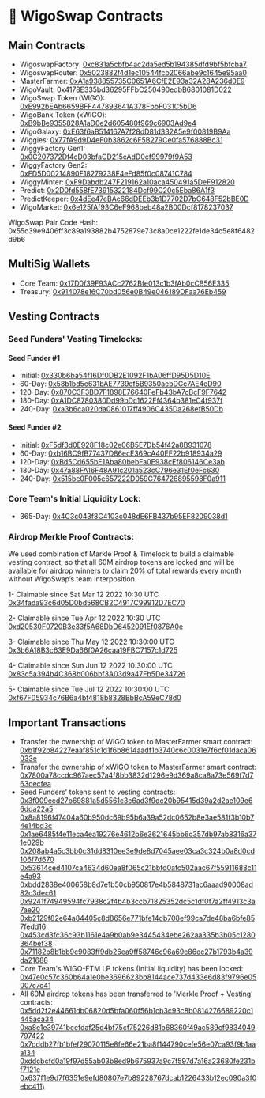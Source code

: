 # 📔 WigoSwap Contracts

## Main Contracts

* WigoswapFactory: [0xc831a5cbfb4ac2da5ed5b194385dfd9bf5bfcba7](https://ftmscan.com/address/0xc831a5cbfb4ac2da5ed5b194385dfd9bf5bfcba7)
* WigoswapRouter: [0x5023882f4d1ec10544fcb2066abe9c1645e95aa0](https://ftmscan.com/address/0x5023882f4d1ec10544fcb2066abe9c1645e95aa0)
* MasterFarmer: [0xA1a938855735C0651A6CfE2E93a32A28A236d0E9](https://ftmscan.com/address/0xA1a938855735C0651A6CfE2E93a32A28A236d0E9)
* WigoVault: [0x4178E335bd36295FFbC250490edbB6801081D022](https://ftmscan.com/address/0x4178E335bd36295FFbC250490edbB6801081D022)
* WigoSwap Token (WIGO): [0xE992bEAb6659BFF447893641A378FbbF031C5bD6](https://ftmscan.com/address/0xE992bEAb6659BFF447893641A378FbbF031C5bD6)
* WigoBank Token (xWIGO): [0xB9bBe9355828A1aD0e2d605480f969c6903Ad9e4](https://ftmscan.com/address/0xB9bBe9355828A1aD0e2d605480f969c6903Ad9e4)
* WigoGalaxy: [0xE63f6aB514167A7f28dD81d332A5e9f00819B9Aa](https://ftmscan.com/address/0xE63f6aB514167A7f28dD81d332A5e9f00819B9Aa)
* Wiggies: [0x77fA9d9D4eF0b3862c6F5B279Ce0fa576888Bc31](https://ftmscan.com/address/0x77fA9d9D4eF0b3862c6F5B279Ce0fa576888Bc31)
* WiggyFactory Gen1: [0x0C207372Df4cD03bfaCD215cAdD0cf99979f9A53](https://ftmscan.com/address/0x0C207372Df4cD03bfaCD215cAdD0cf99979f9A53)
* WiggyFactory Gen2: [0xFD5D00214890F18279238F4eFd85f0c08741C784](https://ftmscan.com/address/0xFD5D00214890F18279238F4eFd85f0c08741C784)
* WiggyMinter: [0xF9Dabdb247F219162a10aca450491a5DeF912820](https://ftmscan.com/address/0xF9Dabdb247F219162a10aca450491a5DeF912820)
* Predict: [0x2D0fd558fE73915322184Dcf99C20c5Eba86A1f3](https://ftmscan.com/address/0x2D0fd558fE73915322184Dcf99C20c5Eba86A1f3)
* PredictKeeper: [0x4dEe47eBAc66dDEEb3b1D7702D7bC648F52bBE0D](https://ftmscan.com/address/0x4dEe47eBAc66dDEEb3b1D7702D7bC648F52bBE0D)
* WigoMarket: [0x6e125fAf93C6eF968beb48a2B00Dcf8178237037](https://ftmscan.com/address/0x6e125fAf93C6eF968beb48a2B00Dcf8178237037)

WigoSwap Pair Code Hash:\
0x55c39e9406ff3c89a193882b4752879e73c8a0ce1222fe1de34c5e8f6482d9b6

## MultiSig Wallets

* Core Team: [0x17D0f39F93ACc2762Bfe013c1b3fAb0cCB56E335](https://ftmscan.com/address/0x17d0f39f93acc2762bfe013c1b3fab0ccb56e335)
* Treasury: [0x914078e16C70bd056e0B49e046189DFaa76Eb459](https://ftmscan.com/address/0x914078e16c70bd056e0b49e046189dfaa76eb459)

## Vesting Contracts

### Seed Funders' Vesting Timelocks:

#### Seed Funder #1

* Initial: [0x330b6ba54f16Df0DB2E1092F1bA06ffD95D5D10E](https://ftmscan.com/address/0x330b6ba54f16Df0DB2E1092F1bA06ffD95D5D10E)
* 60-Day: [0x58b1bd5e631bAE7739ef5B9350aebDCc7AE4eD90](https://ftmscan.com/address/0x58b1bd5e631bAE7739ef5B9350aebDCc7AE4eD90)
* 120-Day: [0x870C3F3BD7F1898E76640FeFb43bA7cBcF9F7642](https://ftmscan.com/address/0x870C3F3BD7F1898E76640FeFb43bA7cBcF9F7642)
* 180-Day: [0xA1DC8780380Dd99bDc1622Ff4364b381eC4f937f](https://ftmscan.com/address/0xA1DC8780380Dd99bDc1622Ff4364b381eC4f937f)
* 240-Day: [0xa3b6ca020da0861017ff4906C435Da268efB50Db](https://ftmscan.com/address/0xa3b6ca020da0861017ff4906C435Da268efB50Db)

#### Seed Funder #2

* Initial: [0xF5df3d0E928F18c02e06B5E7Db54f42a8B931078](https://ftmscan.com/address/0xF5df3d0E928F18c02e06B5E7Db54f42a8B931078)
* 60-Day: [0xb16BC9fB77437D86ecE369cA40EF22b918934a29](https://ftmscan.com/address/0xb16BC9fB77437D86ecE369cA40EF22b918934a29)
* 120-Day: [0xBd5Cd655bE1Aba80bebFa0E938cEf806146Ce3ab](https://ftmscan.com/address/0xBd5Cd655bE1Aba80bebFa0E938cEf806146Ce3ab)
* 180-Day: [0x47a88FA16F48A91c201a523cC796e31Ef0eFc630](https://ftmscan.com/address/0x47a88FA16F48A91c201a523cC796e31Ef0eFc630)
* 240-Day: [0x515be0F005e657222D059C764726895598F0a911](https://ftmscan.com/address/0x515be0F005e657222D059C764726895598F0a911)

### Core Team's Initial Liquidity Lock:

* 365-Day: [0x4C3c043f8C4103c048dE6FB437b95EF8209038d1](https://ftmscan.com/address/0x4C3c043f8C4103c048dE6FB437b95EF8209038d1)

### Airdrop Merkle Proof Contracts:

We used combination of Markle Proof & Timelock to build a claimable vesting contract, so that all 60M airdrop tokens are locked and will be available for airdrop winners to claim 20% of total rewards every month without WigoSwap’s team interposition.

1- Claimable since Sat Mar 12 2022 10:30 UTC[\
0x34fada93c6d05D0bd568CB2C4917C99912D7EC70](https://ftmscan.com/address/0x34fada93c6d05D0bd568CB2C4917C99912D7EC70)

2- Claimable since Tue Apr 12 2022 10:30 UTC\
[0xd20530F0720B3e33f5A68DbD6452091Ef0876A0e](https://ftmscan.com/address/0xd20530F0720B3e33f5A68DbD6452091Ef0876A0e)

3- Claimable since Thu May 12 2022 10:30:00 UTC\
[0x3b6A18B3c63E9Da66f0A26caa19FBC7157c1d725](https://ftmscan.com/address/0x3b6A18B3c63E9Da66f0A26caa19FBC7157c1d725)

4- Claimable since Sun Jun 12 2022 10:30:00 UTC\
[0x83c5a394b4C368b006bbf3A03d9a47Fb5De34726](https://ftmscan.com/address/0x83c5a394b4C368b006bbf3A03d9a47Fb5De34726)

5- Claimable since Tue Jul 12 2022 10:30:00 UTC\
[0xf67F05934c76B6a4bf4818b8328BbBcA59eC78d0](https://ftmscan.com/address/0xf67F05934c76B6a4bf4818b8328BbBcA59eC78d0)

## Important Transactions

* Transfer the ownership of WIGO token to MasterFarmer smart contract:\
  [0xb1f92b84227eaaf851c1d1f6b8614aadf1b3740c6c0031e7f6cf01daca06033e](https://ftmscan.com/tx/0xb1f92b84227eaaf851c1d1f6b8614aadf1b3740c6c0031e7f6cf01daca06033e)
* Transfer the ownership of xWIGO token to MasterFarmer smart contract:\
  [0x7800a78ccdc967aec57a4f8bb3832d1296e9d369a8ca8a73e569f7d763decfea](https://ftmscan.com/tx/0x7800a78ccdc967aec57a4f8bb3832d1296e9d369a8ca8a73e569f7d763decfea)
* Seed Funders' tokens sent to vesting contracts:\
  [0x3f009ecd27b69881a5d5561c3c6ad3f9dc20b95415d39a2d2ae109e66dda22a5](https://ftmscan.com/tx/0x3f009ecd27b69881a5d5561c3c6ad3f9dc20b95415d39a2d2ae109e66dda22a5)\
  [0x8a8196f47404a60b950dc69b95b6a39a52dc0652b8e3ae581f3b10b74e14bd3c](https://ftmscan.com/tx/0x8a8196f47404a60b950dc69b95b6a39a52dc0652b8e3ae581f3b10b74e14bd3c)\
  [0x1ae6485f4e11eca4ea19276e4612b6e3621645bb6c357db97ab8316a371e029b](https://ftmscan.com/tx/0x1ae6485f4e11eca4ea19276e4612b6e3621645bb6c357db97ab8316a371e029b)\
  [0x208ab4a5c3bb0c31dd8310ee3e9de8d7045aee03ca3c324b0a8d0cd106f7d670](https://ftmscan.com/tx/0x208ab4a5c3bb0c31dd8310ee3e9de8d7045aee03ca3c324b0a8d0cd106f7d670)\
  [0x53614ced4107ca4634d60ea8f065c21bbfd0afc502aac67f55911688c11e4a93](https://ftmscan.com/tx/0x53614ced4107ca4634d60ea8f065c21bbfd0afc502aac67f55911688c11e4a93)\
  [0xbdd2838e400658b8d7e1b50cb950817e4b5848731ac6aaad90008ad82c3dec61](https://ftmscan.com/tx/0xbdd2838e400658b8d7e1b50cb950817e4b5848731ac6aaad90008ad82c3dec61)\
  [0x9241f74949594fc7938c2f4b4b3ccb71825352dc5c1df0f7a2ff4913c3a7ae20](https://ftmscan.com/tx/0x9241f74949594fc7938c2f4b4b3ccb71825352dc5c1df0f7a2ff4913c3a7ae20)\
  [0xb2129f82e64a84405c8d8656e771bfe14db708ef99ca7de48ba6bfe857fedd16](https://ftmscan.com/tx/0xb2129f82e64a84405c8d8656e771bfe14db708ef99ca7de48ba6bfe857fedd16)\
  [0x453cd3fc36c93b1161e4a9b0ab9e3445434ebe262aa335b3b05c1280364bef38](https://ftmscan.com/tx/0x453cd3fc36c93b1161e4a9b0ab9e3445434ebe262aa335b3b05c1280364bef38)\
  [0x71182b8b1bb9c9083ff9db26ea9ff58746c96a69e86ec27b1793b4a39da21688](https://ftmscan.com/tx/0x71182b8b1bb9c9083ff9db26ea9ff58746c96a69e86ec27b1793b4a39da21688)
* Core Team's WIGO-FTM LP tokens (Initial liquidity) has been locked:\
  [0x47e0c57c360b64a1e0be3696623bb8144ace737d433e6d83f9796e05007c7c41](https://ftmscan.com/tx/0x47e0c57c360b64a1e0be3696623bb8144ace737d433e6d83f9796e05007c7c41)
* All 60M airdrop tokens has been transferred to 'Merkle Proof + Vesting' contracts:\
  [0x5dd2f2e44661db06820d5bfa060f56b1cb3c93c8b0814276689220c1445aca34](https://ftmscan.com/tx/0x5dd2f2e44661db06820d5bfa060f56b1cb3c93c8b0814276689220c1445aca34)\
  [0xa8e1e39741bcefdaf25d4bf75cf75226d81b68360f49ac589cf9834049797422](https://ftmscan.com/tx/0xa8e1e39741bcefdaf25d4bf75cf75226d81b68360f49ac589cf9834049797422)\
  [0x7dddb27fb1bfef29070115e8fe66e21ba8f144790cefe56e07ca93f9b1aaa134](https://ftmscan.com/tx/0x7dddb27fb1bfef29070115e8fe66e21ba8f144790cefe56e07ca93f9b1aaa134)\
  [0xddcbcfd0a19f97d55ab03b8ed9b675937a9c7f597d7a16a23680fe231bf7121e](https://ftmscan.com/tx/0xddcbcfd0a19f97d55ab03b8ed9b675937a9c7f597d7a16a23680fe231bf7121e)\
  [0x637f1e9d7f6351e9efd80807e7b89228767dcab1226433b12ec090a3f0ebc411](https://ftmscan.com/tx/0x637f1e9d7f6351e9efd80807e7b89228767dcab1226433b12ec090a3f0ebc411)\

